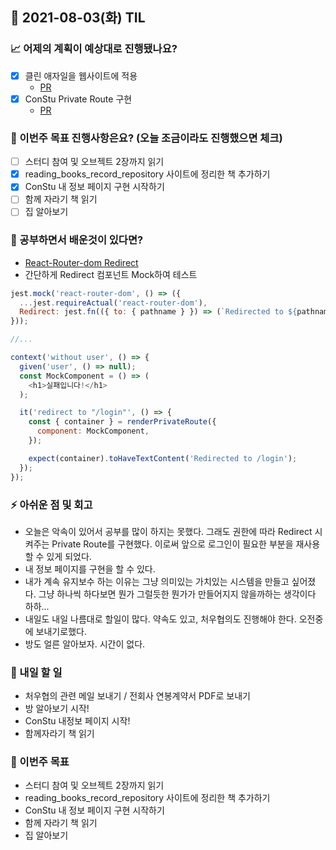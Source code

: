 ## 📆 2021-08-03(화) TIL

### 📈 어제의 계획이 예상대로 진행됐나요?
- [x] 클린 애자일을 웹사이트에 적용
  - [PR](https://github.com/saseungmin/reading_books_record_repository/pull/96)
- [x] ConStu Private Route 구현
  - [PR](https://github.com/CodeSoom/ConStu/pull/222)

### 🦄 이번주 목표 진행사항은요? (오늘 조금이라도 진행했으면 체크)
- [ ] 스터디 참여 및 오브젝트 2장까지 읽기
- [x] reading_books_record_repository 사이트에 정리한 책 추가하기
- [x] ConStu 내 정보 페이지 구현 시작하기
- [ ] 함께 자라기 책 읽기
- [ ] 집 알아보기

### 🤔 공부하면서 배운것이 있다면?
- [React-Router-dom Redirect](https://reactrouter.com/web/example/auth-workflow)
- 간단하게 Redirect 컴포넌트 Mock하여 테스트

```js
jest.mock('react-router-dom', () => ({
  ...jest.requireActual('react-router-dom'),
  Redirect: jest.fn(({ to: { pathname } }) => (`Redirected to ${pathname}`)),
}));

//...

context('without user', () => {
  given('user', () => null);
  const MockComponent = () => (
    <h1>실패입니다!</h1>
  );

  it('redirect to "/login"', () => {
    const { container } = renderPrivateRoute({
      component: MockComponent,
    });

    expect(container).toHaveTextContent('Redirected to /login');
  });
});
```

### ⚡ 아쉬운 점 및 회고
- 오늘은 악속이 있어서 공부를 많이 하지는 못했다. 그래도 권한에 따라 Redirect 시켜주는 Private Route를 구현했다. 이로써 앞으로 로그인이 필요한 부분을 재사용할 수 있게 되었다.
- 내 정보 페이지를 구현을 할 수 있다.
- 내가 계속 유지보수 하는 이유는 그냥 의미있는 가치있는 시스템을 만들고 싶어졌다. 그냥 하나씩 하다보면 뭔가 그럴듯한 뭔가가 만들어지지 않을까하는 생각이다 하하...
- 내일도 내일 나름대로 할일이 많다. 약속도 있고, 처우협의도 진행해야 한다. 오전중에 보내기로했다.
- 방도 얼른 알아보자. 시간이 없다.

### 🚀 내일 할 일
- 처우협의 관련 메일 보내기 / 전회사 연봉계약서 PDF로 보내기
- 방 알아보기 시작!
- ConStu 내정보 페이지 시작!
- 함께자라기 책 읽기

### 🎯 이번주 목표
- 스터디 참여 및 오브젝트 2장까지 읽기
- reading_books_record_repository 사이트에 정리한 책 추가하기
- ConStu 내 정보 페이지 구현 시작하기
- 함께 자라기 책 읽기
- 집 알아보기
